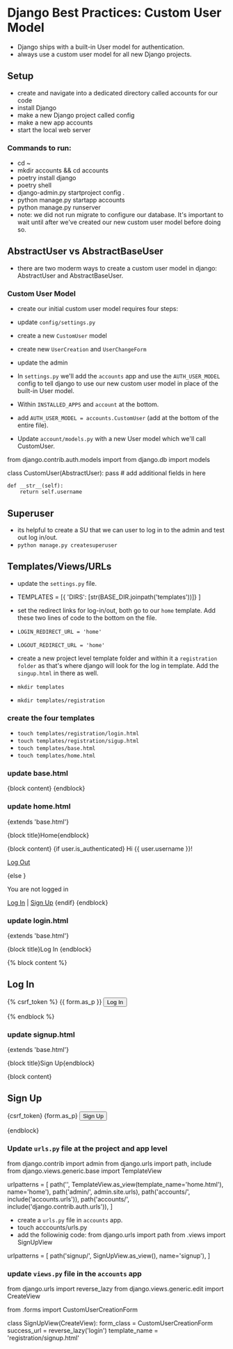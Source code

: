 # Django Best Practices: Custom User Model

- Django ships with a built-in User model for authentication.
- always use a custom user model for all new Django projects.

## Setup

- create and navigate into a dedicated directory called accounts for our code
- install Django
- make a new Django project called config
- make a new app accounts
- start the local web server

### Commands to run:

- cd ~
- mkdir accounts && cd accounts
- poetry install django
- poetry shell
- django-admin.py startproject config .
- python manage.py startapp accounts
- python manage.py runserver
- note: we did not run migrate to configure our database. It's important to wait until after we've created our new custom user model before doing so.

## AbstractUser vs AbstractBaseUser

- there are two moderm ways to create a custom user model in django: AbstractUser and AbstractBaseUser.

### Custom User Model

- create our initial custom user model requires four steps:
- update `config/settings.py`
- create a new `CustomUser` model
- create new `UserCreation` and `UserChangeForm`
- update the admin

- In `settings.py` we'll add the `accounts` app and use the `AUTH_USER_MODEL` config to tell django to use our new custom user model in place of the built-in User model.
- Within `INSTALLED_APPS` and `account` at the bottom.
- add `AUTH_USER_MODEL = accounts.CustomUser` (add at the bottom of the entire file).
- Update `account/models.py` with a new User model which we'll call CustomUser.

from django.contrib.auth.models import
from django.db import models

class CustomUser(AbstractUser):
    pass
    # add additional fields in here

    def __str__(self):
        return self.username

## Superuser

- its helpful to create a SU that we can user to log in to the admin and test out log in/out. 
- `python manage.py createsuperuser`

## Templates/Views/URLs

- update the `settings.py` file.
- TEMPLATES = [{ 'DIRS': [str(BASE_DIR.joinpath('templates'))]}
]
- set the redirect links for log-in/out, both go to our `home` template. Add these two lines of code to the bottom on the file.
- `LOGIN_REDIRECT_URL = 'home'`
- `LOGOUT_REDIRECT_URL = 'home'`

- create a new project level template folder and within it a `registration folder` as that's where django will look for the log in template. Add the `singup.html` in there as well.
- `mkdir templates`
- `mkdir templates/registration`

### create the four templates

- `touch templates/registration/login.html`
- `touch templates/registration/sigup.html`
- `touch templates/base.html`
- `touch templates/home.html`

### update base.html
<!DOCTYPE html>
<html>
<head>
  <meta charset="utf-8">
  <title>{block title}Django Auth Tutorial{endblock}</title>
</head>
<body>
  <main>
    {block content}
    {endblock}
  </main>
</body>
</html>

### update home.html
{extends 'base.html'}

{block title}Home{endblock}

{block content}
{if user.is_authenticated}
  Hi {{ user.username }}!
  <p><a href="{url 'logout'}">Log Out</a></p>
{else }
  <p>You are not logged in</p>
  <a href="{url 'login'}">Log In</a> |
  <a href="{url 'signup'}">Sign Up</a>
{endif}
{endblock}

### update login.html
{extends 'base.html'}

{block title}Log In {endblock}

{% block content %}
<h2>Log In</h2>
<form method="post">
  {% csrf_token %}
  {{ form.as_p }}
  <button type="submit">Log In</button>
</form>
{% endblock %}

### update signup.html

{extends 'base.html'}

{block title}Sign Up{endblock}

{block content}
<h2>Sign Up</h2>
<form method="post">
  {csrf_token}
  {form.as_p}
  <button type="submit">Sign Up</button>
</form>
{endblock}

### Update `urls.py` file at the project and app level

from django.contrib import admin
from django.urls import path, include
from django.views.generic.base import TemplateView

urlpatterns = [
    path('', TemplateView.as_view(template_name='home.html'), name='home'),
    path('admin/', admin.site.urls),
    path('accounts/', include('accounts.urls')),
    path('accounts/', include('django.contrib.auth.urls')),
]

- create a `urls.py` file in `accounts` app.
- touch acccounts/urls.py
- add the followinig code:
from django.urls import path
from .views import SignUpView

urlpatterns = [
    path('signup/', SignUpView.as_view(), name='signup'),
]

### update `views.py` file in the `accounts` app

from django.urls import reverse_lazy
from django.views.generic.edit import CreateView

from .forms import CustomUserCreationForm

class SignUpView(CreateView):
    form_class = CustomUserCreationForm
    success_url = reverse_lazy('login')
    template_name = 'registration/signup.html'
